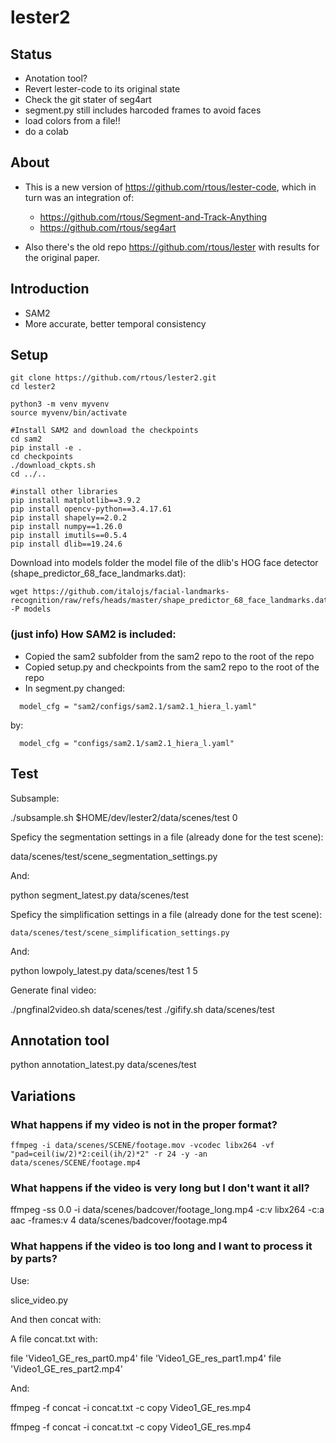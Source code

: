 # lester2

## Status

- Anotation tool?
- Revert lester-code to its original state
- Check the git stater of seg4art
- segment.py still includes harcoded frames to avoid faces
- load colors from a file!!
- do a colab

## About

- This is a new version of https://github.com/rtous/lester-code, which in turn was an integration of:
  - https://github.com/rtous/Segment-and-Track-Anything
  - https://github.com/rtous/seg4art

- Also there's the old repo https://github.com/rtous/lester with results for the original paper.

## Introduction

- SAM2
- More accurate, better temporal consistency 

## Setup

```
git clone https://github.com/rtous/lester2.git
cd lester2

python3 -m venv myvenv
source myvenv/bin/activate

#Install SAM2 and download the checkpoints
cd sam2
pip install -e .
cd checkpoints
./download_ckpts.sh
cd ../..

#install other libraries
pip install matplotlib==3.9.2
pip install opencv-python==3.4.17.61
pip install shapely==2.0.2
pip install numpy==1.26.0
pip install imutils==0.5.4
pip install dlib==19.24.6
```
Download into models folder the model file of the dlib's HOG face detector (shape_predictor_68_face_landmarks.dat):
```
wget https://github.com/italojs/facial-landmarks-recognition/raw/refs/heads/master/shape_predictor_68_face_landmarks.dat -P models
```

### (just info) How SAM2 is included:

- Copied the sam2 subfolder from the sam2 repo to the root of the repo
- Copied setup.py and checkpoints from the sam2 repo to the root of the repo
- In segment.py changed:
```
  model_cfg = "sam2/configs/sam2.1/sam2.1_hiera_l.yaml"
```
by:
```
  model_cfg = "configs/sam2.1/sam2.1_hiera_l.yaml"
```

## Test

Subsample:

  ./subsample.sh $HOME/dev/lester2/data/scenes/test 0

Speficy the segmentation settings in a file (already done for the test scene):

  data/scenes/test/scene_segmentation_settings.py

And:

  python segment_latest.py data/scenes/test

Speficy the simplification settings in a file (already done for the test scene):

    data/scenes/test/scene_simplification_settings.py

And:

  python lowpoly_latest.py data/scenes/test 1 5

Generate final video:

  ./pngfinal2video.sh data/scenes/test 
  ./gifify.sh data/scenes/test

## Annotation tool

  python annotation_latest.py data/scenes/test

## Variations

### What happens if my video is not in the proper format?

```
ffmpeg -i data/scenes/SCENE/footage.mov -vcodec libx264 -vf "pad=ceil(iw/2)*2:ceil(ih/2)*2" -r 24 -y -an data/scenes/SCENE/footage.mp4
```
### What happens if the video is very long but I don't want it all?

ffmpeg -ss 0.0 -i data/scenes/badcover/footage_long.mp4 -c:v libx264 -c:a aac -frames:v 4 data/scenes/badcover/footage.mp4

### What happens if the video is too long and I want to process it by parts?

Use:

slice_video.py

And then concat with:

A file concat.txt with:

file 'Video1_GE_res_part0.mp4'
file 'Video1_GE_res_part1.mp4'
file 'Video1_GE_res_part2.mp4'

And:

ffmpeg -f concat -i concat.txt -c copy Video1_GE_res.mp4


ffmpeg -f concat -i concat.txt -c copy Video1_GE_res.mp4



